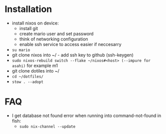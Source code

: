 # Installation
- install nixos on device:
  - install git
  - create mario user and set password
  - think of networking configuration
  - enable ssh service to access easier if neccesarry
- ```su mario```
- git clone nixos into ~/ - add ssh key to github (ssh-keygen)
- ```sudo nixos-rebuild switch --flake ~/nixos#<host> (--impure for asahi)``` <host> for example m1
- git clone dotiles into ~/
- ```cd ~/dotfiles/```
- ```stow . --adopt```

# FAQ
- I get database not found error when running into command-not-found in fish:
  - ```sudo nix-channel --update```
